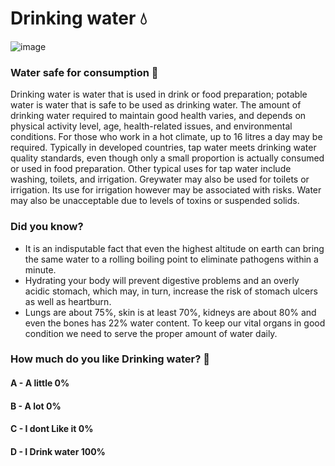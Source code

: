 # Drinking water 💧
![image](https://user-images.githubusercontent.com/95123951/196155035-5f0f5ef4-767b-4142-aa0c-649b1807dbf2.png)


### Water safe for consumption 🚰

Drinking water is water that is used in drink or food preparation; potable water is water that is safe to be used as drinking water. The amount of drinking water required to maintain good health varies, and depends on physical activity level, age, health-related issues, and environmental conditions. For those who work in a hot climate, up to 16 litres a day may be required. Typically in developed countries, tap water meets drinking water quality standards, even though only a small proportion is actually consumed or used in food preparation. Other typical uses for tap water include washing, toilets, and irrigation. Greywater may also be used for toilets or irrigation. Its use for irrigation however may be associated with risks. Water may also be unacceptable due to levels of toxins or suspended solids.

### Did you know?

* It is an indisputable fact that even the highest altitude on earth can bring the same water to a rolling boiling point to eliminate pathogens within a minute.
* Hydrating your body will prevent digestive problems and an overly acidic stomach, which may, in turn, increase the risk of stomach ulcers as well as heartburn.
* Lungs are about 75%, skin is at least 70%, kidneys are about 80% and even the bones has 22% water content. To keep our vital organs in good condition we need to serve the proper amount of water daily.

### How much do you like Drinking water? 🌊
#### A - A little       0%
#### B - A lot          0%
#### C - I dont Like it 0%
#### D - I Drink water  100%

